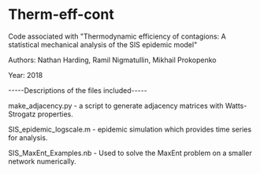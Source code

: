 # Therm-eff-cont
Code associated with "Thermodynamic efficiency of contagions: A statistical mechanical analysis of the SIS epidemic model"

Authors: Nathan Harding, Ramil Nigmatullin, Mikhail Prokopenko

Year: 2018

-----Descriptions of the files included-----


make_adjacency.py - a script to generate adjacency matrices with Watts-Strogatz properties.

SIS_epidemic_logscale.m - epidemic simulation which provides time series for analysis.

SIS_MaxEnt_Examples.nb - Used to solve the MaxEnt problem on a smaller network numerically.
